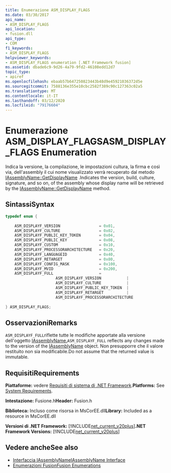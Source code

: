 ```yaml
---
title: Enumerazione ASM_DISPLAY_FLAGS
ms.date: 03/30/2017
api_name:
- ASM_DISPLAY_FLAGS
api_location:
- fusion.dll
api_type:
- COM
f1_keywords:
- ASM_DISPLAY_FLAGS
helpviewer_keywords:
- ASM_DISPLAY_FLAGS enumeration [.NET Framework fusion]
ms.assetid: dbade6c9-9d26-4a79-9fd2-46108edd12d7
topic_type:
- apiref
ms.openlocfilehash: ebaab57b647250823443b48d9e45921036372d5e
ms.sourcegitcommit: 7588136e355e10cbc2582f389c90c127363c02a5
ms.translationtype: MT
ms.contentlocale: it-IT
ms.lasthandoff: 03/12/2020
ms.locfileid: "79176604"
---
```

# <a name="asm_display_flags-enumeration"></a><span data-ttu-id="e3b93-102">Enumerazione ASM_DISPLAY_FLAGS</span><span class="sxs-lookup"><span data-stu-id="e3b93-102">ASM_DISPLAY_FLAGS Enumeration</span></span>
<span data-ttu-id="e3b93-103">Indica la versione, la compilazione, le impostazioni cultura, la firma e così via, dell'assembly il cui nome visualizzato verrà recuperato dal metodo [IAssemblyName::GetDisplayName](iassemblyname-getdisplayname-method.md) .</span><span class="sxs-lookup"><span data-stu-id="e3b93-103">Indicates the version, build, culture, signature, and so on, of the assembly whose display name will be retrieved by the [IAssemblyName::GetDisplayName](iassemblyname-getdisplayname-method.md) method.</span></span>  
  
## <a name="syntax"></a><span data-ttu-id="e3b93-104">Sintassi</span><span class="sxs-lookup"><span data-stu-id="e3b93-104">Syntax</span></span>  
  
```cpp  
typedef enum {  
  
    ASM_DISPLAYF_VERSION                 = 0x01,  
    ASM_DISPLAYF_CULTURE                 = 0x02,  
    ASM_DISPLAYF_PUBLIC_KEY_TOKEN        = 0x04,  
    ASM_DISPLAYF_PUBLIC_KEY              = 0x08,  
    ASM_DISPLAYF_CUSTOM                  = 0x10,  
    ASM_DISPLAYF_PROCESSORARCHITECTURE   = 0x20,  
    ASM_DISPLAYF_LANGUAGEID              = 0x40,  
    ASM_DISPLAYF_RETARGET                = 0x80,  
    ASM_DISPLAYF_CONFIG_MASK             = 0x100,  
    ASM_DISPLAYF_MVID                    = 0x200,  
    ASM_DISPLAYF_FULL                    =
                      ASM_DISPLAYF_VERSION           |
                      ASM_DISPLAYF_CULTURE           |
                      ASM_DISPLAYF_PUBLIC_KEY_TOKEN  |
                      ASM_DISPLAYF_RETARGET          |
                      ASM_DISPLAYF_PROCESSORARCHITECTURE  
  
} ASM_DISPLAY_FLAGS;  
```  
  
## <a name="remarks"></a><span data-ttu-id="e3b93-105">Osservazioni</span><span class="sxs-lookup"><span data-stu-id="e3b93-105">Remarks</span></span>  
 <span data-ttu-id="e3b93-106">`ASM_DISPLAYF_FULL`riflette tutte le modifiche apportate alla versione dell'oggetto [IAssemblyName.](iassemblyname-interface.md)</span><span class="sxs-lookup"><span data-stu-id="e3b93-106">`ASM_DISPLAYF_FULL` reflects any changes made to the version of the [IAssemblyName](iassemblyname-interface.md) object.</span></span> <span data-ttu-id="e3b93-107">Non presupporre che il valore restituito non sia modificabile.</span><span class="sxs-lookup"><span data-stu-id="e3b93-107">Do not assume that the returned value is immutable.</span></span>  
  
## <a name="requirements"></a><span data-ttu-id="e3b93-108">Requisiti</span><span class="sxs-lookup"><span data-stu-id="e3b93-108">Requirements</span></span>  
 <span data-ttu-id="e3b93-109">**Piattaforme:** vedere [Requisiti di sistema di .NET Framework](../../get-started/system-requirements.md).</span><span class="sxs-lookup"><span data-stu-id="e3b93-109">**Platforms:** See [System Requirements](../../get-started/system-requirements.md).</span></span>  
  
 <span data-ttu-id="e3b93-110">**Intestazione:** Fusione.h</span><span class="sxs-lookup"><span data-stu-id="e3b93-110">**Header:** Fusion.h</span></span>  
  
 <span data-ttu-id="e3b93-111">**Biblioteca:** Incluso come risorsa in MsCorEE.dll</span><span class="sxs-lookup"><span data-stu-id="e3b93-111">**Library:** Included as a resource in MsCorEE.dll</span></span>  
  
 <span data-ttu-id="e3b93-112">**Versioni di .NET Framework:** [!INCLUDE[net_current_v20plus](../../../../includes/net-current-v20plus-md.md)]</span><span class="sxs-lookup"><span data-stu-id="e3b93-112">**.NET Framework Versions:** [!INCLUDE[net_current_v20plus](../../../../includes/net-current-v20plus-md.md)]</span></span>  
  
## <a name="see-also"></a><span data-ttu-id="e3b93-113">Vedere anche</span><span class="sxs-lookup"><span data-stu-id="e3b93-113">See also</span></span>

- [<span data-ttu-id="e3b93-114">Interfaccia IAssemblyName</span><span class="sxs-lookup"><span data-stu-id="e3b93-114">IAssemblyName Interface</span></span>](iassemblyname-interface.md)
- [<span data-ttu-id="e3b93-115">Enumerazioni Fusion</span><span class="sxs-lookup"><span data-stu-id="e3b93-115">Fusion Enumerations</span></span>](fusion-enumerations.md)
